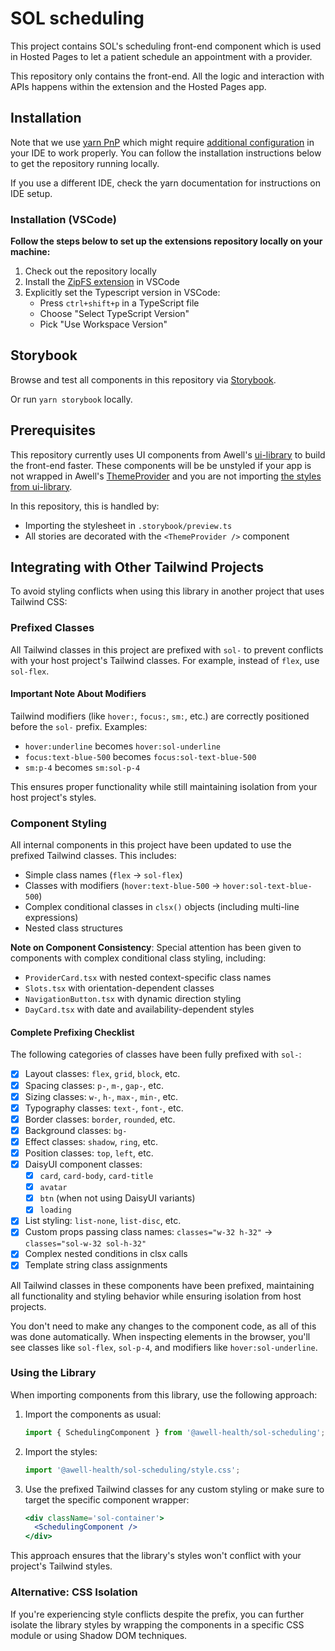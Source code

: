 # SOL scheduling

This project contains SOL's scheduling front-end component which is used in Hosted Pages to let a patient schedule an appointment with a provider.

This repository only contains the front-end. All the logic and interaction with APIs happens within the extension and the Hosted Pages app.

## Installation

Note that we use [yarn PnP](https://yarnpkg.com/features/pnp) which might require [additional configuration](https://yarnpkg.com/getting-started/editor-sdks) in your IDE to work properly. You can follow the installation instructions below to get the repository running locally.

If you use a different IDE, check the yarn documentation for instructions on IDE setup.

### Installation (VSCode)

**Follow the steps below to set up the extensions repository locally on your machine:**

1. Check out the repository locally
2. Install the [ZipFS extension](https://marketplace.visualstudio.com/items?itemName=arcanis.vscode-zipfs) in VSCode
3. Explicitly set the Typescript version in VSCode:
   - Press `ctrl+shift+p` in a TypeScript file
   - Choose "Select TypeScript Version"
   - Pick "Use Workspace Version"

## Storybook

Browse and test all components in this repository via [Storybook](https://66b9e64731d191aeb07ea92e-tknjtscxrj.chromatic.com/).

Or run `yarn storybook` locally.

## Prerequisites

This repository currently uses UI components from Awell's [ui-library](https://github.com/awell-health/ui-library) to build the front-end faster. These components will be be unstyled if your app is not wrapped in Awell's [ThemeProvider](https://github.com/awell-health/ui-library/blob/main/src/atoms/themeProvider/ThemeProvider.tsx) and you are not importing [the styles from ui-library](https://github.com/awell-health/hosted-pages/blob/main/pages/_app.tsx#L2).

In this repository, this is handled by:

- Importing the stylesheet in `.storybook/preview.ts`
- All stories are decorated with the `<ThemeProvider />` component

## Integrating with Other Tailwind Projects

To avoid styling conflicts when using this library in another project that uses Tailwind CSS:

### Prefixed Classes

All Tailwind classes in this project are prefixed with `sol-` to prevent conflicts with your host project's Tailwind classes. For example, instead of `flex`, use `sol-flex`.

#### Important Note About Modifiers

Tailwind modifiers (like `hover:`, `focus:`, `sm:`, etc.) are correctly positioned before the `sol-` prefix. Examples:

- `hover:underline` becomes `hover:sol-underline`
- `focus:text-blue-500` becomes `focus:sol-text-blue-500`
- `sm:p-4` becomes `sm:sol-p-4`

This ensures proper functionality while still maintaining isolation from your host project's styles.

### Component Styling

All internal components in this project have been updated to use the prefixed Tailwind classes. This includes:

- Simple class names (`flex` → `sol-flex`)
- Classes with modifiers (`hover:text-blue-500` → `hover:sol-text-blue-500`)
- Complex conditional classes in `clsx()` objects (including multi-line expressions)
- Nested class structures

**Note on Component Consistency**:
Special attention has been given to components with complex conditional class styling, including:

- `ProviderCard.tsx` with nested context-specific class names
- `Slots.tsx` with orientation-dependent classes
- `NavigationButton.tsx` with dynamic direction styling
- `DayCard.tsx` with date and availability-dependent styles

#### Complete Prefixing Checklist

The following categories of classes have been fully prefixed with `sol-`:

- [x] Layout classes: `flex`, `grid`, `block`, etc.
- [x] Spacing classes: `p-`, `m-`, `gap-`, etc.
- [x] Sizing classes: `w-`, `h-`, `max-`, `min-`, etc.
- [x] Typography classes: `text-`, `font-`, etc.
- [x] Border classes: `border`, `rounded`, etc.
- [x] Background classes: `bg-`
- [x] Effect classes: `shadow`, `ring`, etc.
- [x] Position classes: `top`, `left`, etc.
- [x] DaisyUI component classes:
  - [x] `card`, `card-body`, `card-title`
  - [x] `avatar`
  - [x] `btn` (when not using DaisyUI variants)
  - [x] `loading`
- [x] List styling: `list-none`, `list-disc`, etc.
- [x] Custom props passing class names: `classes="w-32 h-32"` → `classes="sol-w-32 sol-h-32"`
- [x] Complex nested conditions in clsx calls
- [x] Template string class assignments

All Tailwind classes in these components have been prefixed, maintaining all functionality and styling behavior while ensuring isolation from host projects.

You don't need to make any changes to the component code, as all of this was done automatically. When inspecting elements in the browser, you'll see classes like `sol-flex`, `sol-p-4`, and modifiers like `hover:sol-underline`.

### Using the Library

When importing components from this library, use the following approach:

1. Import the components as usual:

   ```js
   import { SchedulingComponent } from '@awell-health/sol-scheduling';
   ```

2. Import the styles:

   ```js
   import '@awell-health/sol-scheduling/style.css';
   ```

3. Use the prefixed Tailwind classes for any custom styling or make sure to target the specific component wrapper:
   ```jsx
   <div className='sol-container'>
     <SchedulingComponent />
   </div>
   ```

This approach ensures that the library's styles won't conflict with your project's Tailwind styles.

### Alternative: CSS Isolation

If you're experiencing style conflicts despite the prefix, you can further isolate the library styles by wrapping the components in a specific CSS module or using Shadow DOM techniques.
